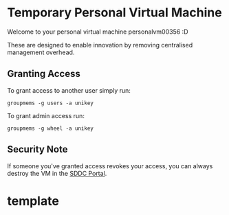 # Temporary Personal Virtual Machine

Welcome to your personal virtual machine personalvm00356 :D

These are designed to enable innovation by removing 
centralised management overhead.

## Granting Access

To grant access to another user simply run:

    groupmems -g users -a unikey

To grant admin access run:

    groupmems -g wheel -a unikey

## Security Note

If someone you've granted access revokes your access, you can always destroy
the VM in the [SDDC Portal](https://sddcportal.sydney.edu.au/vcac/org/pers/).
# template

